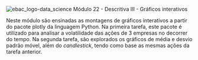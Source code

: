 ![ebac_logo-data_science](https://github.com/LucRib9/Ciencia_de_Dados_EBAC/assets/127044748/83baba6a-a2d6-47d2-a5ef-bd7e5ce7b7a7)
Módulo 22 - Descritiva III - Gráficos interativos

Neste módulo são ensinadas as montagens de gráficos interativos a partir do pacote plotly da linguagem Python. 
Na primeira tarefa, este pacote é utilizado para analisar a volatilidade das ações de 3 empresas no decorrer do tempo.
Na segunda tarefa, são explorados os gráficos de média e desvio padrão móvel, além do _candlestick_, tendo como base as mesmas ações da
tarefa anterior.
